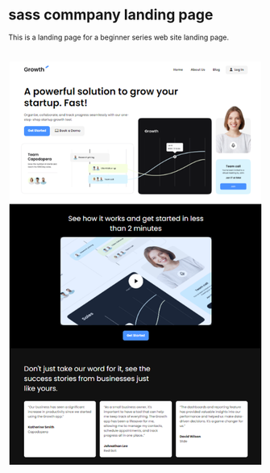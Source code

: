 # sass commpany landing page

This is a landing page for a beginner series web site landing page.
<img src="./images/screen.png" width="500" style="display:block;margin:40px auto"/>
